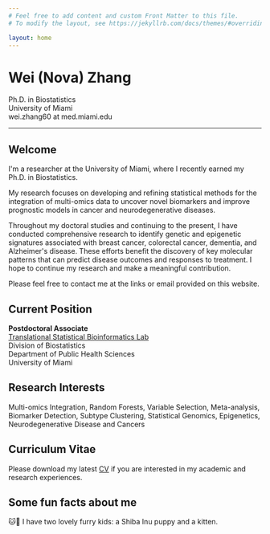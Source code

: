 ```yaml
---
# Feel free to add content and custom Front Matter to this file.
# To modify the layout, see https://jekyllrb.com/docs/themes/#overriding-theme-defaults

layout: home
---
```


<h1>Wei (Nova) Zhang</h1>

Ph.D. in Biostatistics <br />
University of Miami <br />
wei.zhang60 at med.miami.edu

-----------------------

<h2>Welcome</h2>

I'm a researcher at the University of Miami, where I recently earned my Ph.D. in Biostatistics. 

My research focuses on developing and refining statistical methods for the integration of multi-omics data to uncover novel biomarkers and improve prognostic models in cancer and neurodegenerative diseases.

Throughout my doctoral studies and continuing to the present, I have conducted comprehensive research to identify genetic and epigenetic signatures associated with breast cancer, colorectal cancer, dementia, and Alzheimer's disease. These efforts benefit the discovery of key molecular patterns that can predict disease outcomes and responses to treatment. I hope to continue my research and make a meaningful contribution. 

Please feel free to contact me at the links or email provided on this website.

<h2>Current Position</h2>

**Postdoctoral Associate** <br />
[Translational Statistical Bioinformatics Lab](https://transbioinfolab.org/) <br />
Division of Biostatistics <br />
Department of Public Health Sciences <br />
University of Miami 

<h2>Research Interests</h2>

Multi-omics Integration, Random Forests, Variable Selection, Meta-analysis, Biomarker Detection, Subtype Clustering,
Statistical Genomics, Epigenetics, Neurodegenerative Disease and Cancers


<h2>Curriculum Vitae</h2>

Please download my latest [CV](http://noblegasss.github.io/assets/WZ_CV250416.pdf)
if you are interested in my academic and research experiences.


<h2>Some fun facts about me</h2> 

🐱🐶 I have two lovely furry kids: a Shiba Inu puppy and a kitten.

